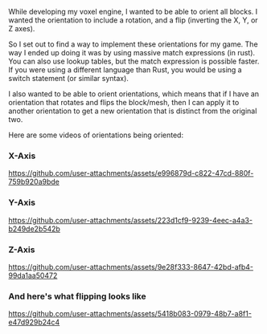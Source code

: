 While developing my voxel engine, I wanted to be able to orient all blocks. I wanted the orientation to include a rotation, and a flip (inverting the X, Y, or Z axes).

So I set out to find a way to implement these orientations for my game. The way I ended up doing it was by using massive match expressions (in rust). You can also use lookup tables, but the match expression is possible faster. If you were using a different language than Rust, you would be using a switch statement (or similar syntax).

I also wanted to be able to orient orientations, which means that if I have an orientation that rotates and flips the block/mesh, then I can apply it to another orientation to get a new orientation that is distinct from the original two.

Here are some videos of orientations being oriented:

### X-Axis
https://github.com/user-attachments/assets/e996879d-c822-47cd-880f-759b920a9bde
### Y-Axis
https://github.com/user-attachments/assets/223d1cf9-9239-4eec-a4a3-b249de2b542b
### Z-Axis
https://github.com/user-attachments/assets/9e28f333-8647-42bd-afb4-99da1aa50472

### And here's what flipping looks like
https://github.com/user-attachments/assets/5418b083-0979-48b7-a8f1-e47d929b24c4
